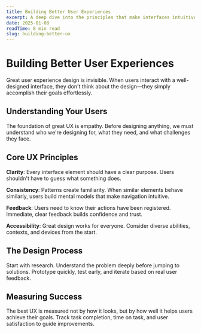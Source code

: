 ```yaml
---
title: Building Better User Experiences
excerpt: A deep dive into the principles that make interfaces intuitive, accessible, and delightful to use.
date: 2025-01-08
readTime: 8 min read
slug: building-better-ux
---
```


# Building Better User Experiences

Great user experience design is invisible. When users interact with a well-designed interface, they don't think about the design—they simply accomplish their goals effortlessly.

## Understanding Your Users

The foundation of great UX is empathy. Before designing anything, we must understand who we're designing for, what they need, and what challenges they face.

## Core UX Principles

**Clarity**: Every interface element should have a clear purpose. Users shouldn't have to guess what something does.

**Consistency**: Patterns create familiarity. When similar elements behave similarly, users build mental models that make navigation intuitive.

**Feedback**: Users need to know their actions have been registered. Immediate, clear feedback builds confidence and trust.

**Accessibility**: Great design works for everyone. Consider diverse abilities, contexts, and devices from the start.

## The Design Process

Start with research. Understand the problem deeply before jumping to solutions. Prototype quickly, test early, and iterate based on real user feedback.

## Measuring Success

The best UX is measured not by how it looks, but by how well it helps users achieve their goals. Track task completion, time on task, and user satisfaction to guide improvements.
